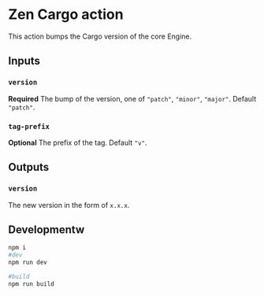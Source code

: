 # Zen Cargo action

This action bumps the Cargo version of the core Engine.

## Inputs

### `version`

**Required** The bump of the version, one of `"patch"`, `"minor"`, `"major"`. Default `"patch"`.

### `tag-prefix`

**Optional** The prefix of the tag. Default `"v"`.

## Outputs

### `version`

The new version in the form of `x.x.x`.

## Developmentw
```bash
npm i
#dev
npm run dev

#build
npm run build
```

